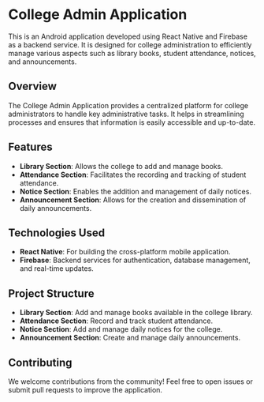 # College Admin Application

This is an Android application developed using React Native and Firebase as a backend service. It is designed for college administration to efficiently manage various aspects such as library books, student attendance, notices, and announcements.

## Overview

The College Admin Application provides a centralized platform for college administrators to handle key administrative tasks. It helps in streamlining processes and ensures that information is easily accessible and up-to-date.

## Features

- **Library Section**: Allows the college to add and manage books.
- **Attendance Section**: Facilitates the recording and tracking of student attendance.
- **Notice Section**: Enables the addition and management of daily notices.
- **Announcement Section**: Allows for the creation and dissemination of daily announcements.

## Technologies Used

- **React Native**: For building the cross-platform mobile application.
- **Firebase**: Backend services for authentication, database management, and real-time updates.

## Project Structure

- **Library Section**: Add and manage books available in the college library.
- **Attendance Section**: Record and track student attendance.
- **Notice Section**: Add and manage daily notices for the college.
- **Announcement Section**: Create and manage daily announcements.

## Contributing

We welcome contributions from the community! Feel free to open issues or submit pull requests to improve the application.

